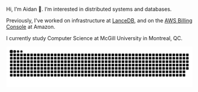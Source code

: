 Hi, I’m Aidan 👋. I’m interested in distributed systems and databases.

Previously, I've worked on infrastructure at <a href="https://lancedb.com">LanceDB</a>, and on the <a href="https://aws.amazon.com/aws-cost-management/aws-billing/">AWS Billing Console</a> at Amazon.

I currently study Computer Science at McGill University in Montreal, QC.

<picture>
  <source media="(prefers-color-scheme: dark)" srcset="https://raw.githubusercontent.com/aidangomar/aidangomar/output/github-contribution-grid-snake-dark.svg">
  <source media="(prefers-color-scheme: light)" srcset="https://raw.githubusercontent.com/aidangomar/aidangomar/output/github-contribution-grid-snake.svg">
  <img alt="github contribution grid snake animation" src="https://raw.githubusercontent.com/aidangomar/aidangomar/output/github-contribution-grid-snake.svg">
</picture>
